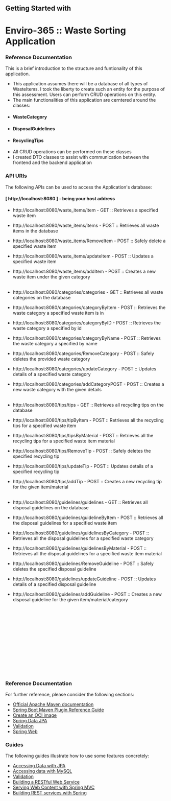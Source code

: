 ## Getting Started with
# Enviro-365 :: Waste Sorting Application

### Reference Documentation
This is a brief introduction to the structure and funtionality of this application.

* This application assumes there will be a database of all types of WasteItems.
I took the liberty to create such an entity for the purpose of this assessment. Users can perform CRUD operations on this entity.
* The main functionalities of this application are cerntered around the classes:<br /> 
* ####  WasteCategory<br/>
* ####  DisposalGuidelines<br/>
* ####  RecyclingTips <br/>
* All CRUD operations can be performed on these classes
* I created DTO classes to assist with communication between the frontend and the backend application

### API URIs
The following APIs can be used to access the Application's database:<br />
#### [ http://localhost:8080 ] - being your host address

* http://localhost:8080/waste_items/item - GET :: Retrieves a specified waste item
* http://localhost:8080/waste_items/items - POST :: Retrieves all waste items in the database
* http://localhost:8080/waste_items/RemoveItem - POST :: Safely delete a specified waste item
* http://localhost:8080/waste_items/updateItem - POST :: Updates a specified waste item
* http://localhost:8080/waste_items/addItem - POST :: Creates a new waste item under the given category
<br/><br/>

* http://localhost:8080/categories/categories - GET :: Retrieves all waste categories on the database
* http://localhost:8080/categories/categoryByItem - POST ::  Retrieves the waste category a specified waste item is in
* http://localhost:8080/categories/categoryByID - POST :: Retrieves the waste category a specified by id
* http://localhost:8080/categories/categoryByName - POST :: Retrieves the waste category a specified by name
* http://localhost:8080/categories/RemoveCategory - POST :: Safely deletes the provided waste category
* http://localhost:8080/categories/updateCategory - POST :: Updates details of a specified waste category
* http://localhost:8080/categories/addCategoryPOST - POST :: Creates a new waste category with the given details
  <br/><br/>

* http://localhost:8080/tips/tips - GET :: Retrieves all recycling tips on the database
* http://localhost:8080/tips/tipByItem - POST ::  Retrieves all the recycling tips for a specified waste item
* http://localhost:8080/tips/tipsByMaterial - POST ::  Retrieves all the recycling tips for a specified waste item material
* http://localhost:8080/tips/RemoveTip - POST ::  Safely deletes the specified recycling tip
* http://localhost:8080/tips/updateTip - POST ::  Updates details of a specified recycling tip
* http://localhost:8080/tips/addTip - POST ::  Creates a new recycling tip for the given item/material
  <br/><br/>

* http://localhost:8080/guidelines/guidelines - GET :: Retrieves all disposal guidelines on the database
* http://localhost:8080/guidelines/guidelineByItem - POST ::  Retrieves all the disposal guidelines for a specified waste item
* http://localhost:8080/guidelines/guidelinesByCategory - POST ::  Retrieves all the disposal guidelines for a specified waste category
* http://localhost:8080/guidelines/guidelinesByMaterial - POST ::  Retrieves all the disposal guidelines for a specified waste item material
* http://localhost:8080/guidelines/RemoveGuideline - POST ::  Safely deletes the specified disposal guideline
* http://localhost:8080/guidelines/updateGuideline - POST ::  Updates details of a specified disposal guideline
* http://localhost:8080/guidelines/addGuideline - POST ::  Creates a new disposal guideline for the given item/material/category
<br/><br/>
<br/><br/>
<br/><br/>
<br/><br/>
<br/><br/>
<br/><br/>
<br/><br/>
### Reference Documentation
For further reference, please consider the following sections:

* [Official Apache Maven documentation](https://maven.apache.org/guides/index.html)
* [Spring Boot Maven Plugin Reference Guide](https://docs.spring.io/spring-boot/docs/3.2.5/maven-plugin/reference/html/)
* [Create an OCI image](https://docs.spring.io/spring-boot/docs/3.2.5/maven-plugin/reference/html/#build-image)
* [Spring Data JPA](https://docs.spring.io/spring-boot/docs/3.2.5/reference/htmlsingle/index.html#data.sql.jpa-and-spring-data)
* [Validation](https://docs.spring.io/spring-boot/docs/3.2.5/reference/htmlsingle/index.html#io.validation)
* [Spring Web](https://docs.spring.io/spring-boot/docs/3.2.5/reference/htmlsingle/index.html#web)

### Guides
The following guides illustrate how to use some features concretely:

* [Accessing Data with JPA](https://spring.io/guides/gs/accessing-data-jpa/)
* [Accessing data with MySQL](https://spring.io/guides/gs/accessing-data-mysql/)
* [Validation](https://spring.io/guides/gs/validating-form-input/)
* [Building a RESTful Web Service](https://spring.io/guides/gs/rest-service/)
* [Serving Web Content with Spring MVC](https://spring.io/guides/gs/serving-web-content/)
* [Building REST services with Spring](https://spring.io/guides/tutorials/rest/)




